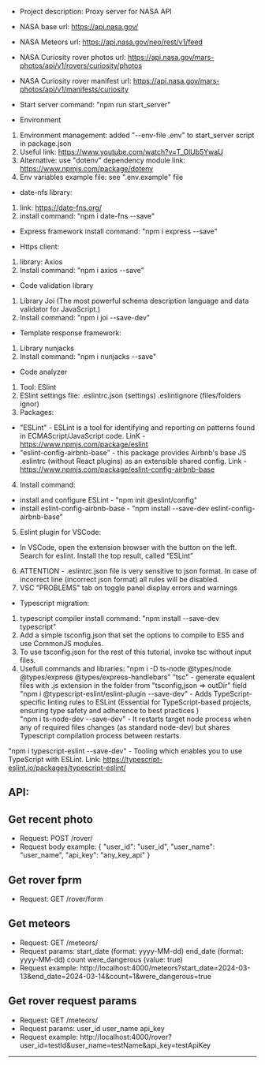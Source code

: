 - Project description:
Proxy server for NASA API

- NASA base url:
https://api.nasa.gov/

- NASA Meteors url:
https://api.nasa.gov/neo/rest/v1/feed

- NASA Curiosity rover photos url:
https://api.nasa.gov/mars-photos/api/v1/rovers/curiosity/photos

- NASA Curiosity rover manifest url:
https://api.nasa.gov/mars-photos/api/v1/manifests/curiosity

- Start server command:
"npm run start_server"

- Environment
1. Environment management:
added "--env-file .env" to start_server script in package.json
2. Useful link:
https://www.youtube.com/watch?v=T_OlUb5YwaU
3. Alternative:
use "dotenv" dependency module
link: https://www.npmjs.com/package/dotenv
4. Env variables example file:
see ".env.example" file

- date-nfs library:
1. link: 
https://date-fns.org/
2. install command:
"npm i date-fns --save"

- Express framework install command:
"npm i express --save"

- Https client:
1. library:
Axios
2. Install command: 
"npm i axios --save"

- Code validation library
1. Library
Joi (The most powerful schema description language and data validator for JavaScript.)
2. Install command: 
"npm i joi --save-dev"

- Template response framework:
1. Library
nunjacks
2. Install command: 
"npm i nunjacks --save"

- Code analyzer
1. Tool:
ESlint
2. ESlint settings file:
.eslintrc.json (settings)
.eslintignore (files/folders ignor)
3. Packages:
- "ESLint" - ESLint is a tool for identifying and reporting on patterns found in ECMAScript/JavaScript code.
LinK - https://www.npmjs.com/package/eslint
- "eslint-config-airbnb-base" - this package provides Airbnb's base JS .eslintrc (without React plugins) as an extensible shared config.
Link - https://www.npmjs.com/package/eslint-config-airbnb-base
4. Install command:
- install and configure ESLint - "npm init @eslint/config"
- install eslint-config-airbnb-base - "npm install --save-dev eslint-config-airbnb-base"
5. Eslint plugin for VSCode:
- In VSCode, open the extension browser with the button on the left. Search for eslint. Install the top result, called “ESLint”
6. ATTENTION - .eslintrc.json file is very sensitive to json format. In case of incorrect line (incorrect json format) all rules will be disabled.
7. VSC "PROBLEMS" tab on toggle panel display errors and warnings

- Typescript migration:
1. typescript compiler install command:
"npm install --save-dev typescript"
2. Add a simple tsconfig.json that set the options to compile to ES5 and use CommonJS modules.
3. To use tsconfig.json for the rest of this tutorial, invoke tsc without input files.
4. Usefull commands and libraries:
"npm i -D ts-node @types/node @types/express @types/express-handlebars"
"tsc" - generate equalent files with .js extension in the folder from "tsconfig,json => outDir" field
"npm i @typescript-eslint/eslint-plugin --save-dev" - Adds TypeScript-specific linting rules to ESLint (Essential for TypeScript-based projects, ensuring type safety and adherence to best practices )    
"npm i ts-node-dev --save-dev" - It restarts target node process when any of required files changes (as standard node-dev) but shares Typescript compilation process between restarts.

"npm i typescript-eslint --save-dev" - Tooling which enables you to use TypeScript with ESLint. Link: https://typescript-eslint.io/packages/typescript-eslint/

API:
---------
## Get recent photo ##
- Request:
POST /rover/
- Request body example:
{
    "user_id": "user_id",
    "user_name": "user_name",
    "api_key": "any_key_api"
}

## Get rover fprm ##
- Request:
GET /rover/form

## Get meteors ##
- Request:
GET /meteors/
- Request params:
start_date (format: yyyy-MM-dd)
end_date (format: yyyy-MM-dd)
count
were_dangerous (value: true)
- Request example:
http://localhost:4000/meteors?start_date=2024-03-13&end_date=2024-03-14&count=1&were_dangerous=true

## Get rover request params ##
- Request:
GET /meteors/
- Request params:
user_id
user_name
api_key
- Request example:
http://localhost:4000/rover?user_id=testId&user_name=testName&api_key=testApiKey
---------